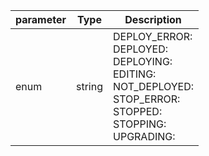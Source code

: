 | parameter | Type | Description |
| ----------- | ----------- |----------- |
| enum  |  string  | DEPLOY_ERROR: <br/>DEPLOYED: <br/>DEPLOYING: <br/>EDITING: <br/>NOT_DEPLOYED: <br/>STOP_ERROR: <br/>STOPPED: <br/>STOPPING: <br/>UPGRADING:    |